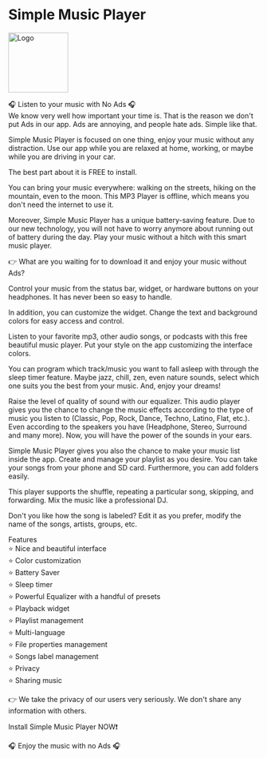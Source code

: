 # Simple Music Player
<img alt="Logo" src="graphics/icon.png" width="120" />

🎧 Listen to your music with No Ads 🎧  
We know very well how important your time is. That is the reason we don't put Ads in our app. Ads are annoying, and people hate ads. Simple like that.

Simple Music Player is focused on one thing, enjoy your music without any distraction. Use our app while you are relaxed at home, working, or maybe while you are driving in your car.

The best part about it is FREE to install.

You can bring your music everywhere: walking on the streets, hiking on the mountain, even to the moon. This MP3 Player is offline, which means you don't need the internet to use it.

Moreover, Simple Music Player has a unique battery-saving feature. Due to our new technology, you will not have to worry anymore about running out of battery during the day. Play your music without a hitch with this smart music player. 

👉  What are you waiting for to download it and enjoy your music without Ads? 

Control your music from the status bar, widget, or hardware buttons on your headphones. It has never been so easy to handle. 

In addition, you can customize the widget. Change the text and background colors for easy access and control.

Listen to your favorite mp3, other audio songs, or podcasts with this free beautiful music player. Put your style on the app customizing the interface colors. 

You can program which track/music you want to fall asleep with through the sleep timer feature. Maybe jazz, chill, zen, even nature sounds, select which one suits you the best from your music. And, enjoy your dreams!

Raise the level of quality of sound with our equalizer. This audio player gives you the chance to change the music effects according to the type of music you listen to (Classic, Pop, Rock, Dance, Techno, Latino, Flat, etc.). Even according to the speakers you have (Headphone, Stereo, Surround and many more). Now, you will have the power of the sounds in your ears. 

Simple Music Player gives you also the chance to make your music list inside the app. Create and manage your playlist as you desire. You can take your songs from your phone and SD card. Furthermore, you can add folders easily. 

This player supports the shuffle, repeating a particular song, skipping, and forwarding. Mix the music like a professional DJ.

Don't you like how the song is labeled? Edit it as you prefer, modify the name of the songs, artists, groups, etc.

Features  
⭐️ Nice and beautiful interface  
⭐️ Color customization  
⭐️ Battery Saver  
⭐️ Sleep timer  
⭐️ Powerful Equalizer with a handful of presets  
⭐️ Playback widget  
⭐️ Playlist management  
⭐️ Multi-language  
⭐️ File properties management  
⭐️ Songs label management  
⭐️ Privacy  
⭐️ Sharing music  

👉 We take the privacy of our users very seriously. We don't share any information with others.

Install Simple Music Player NOW❗️

🎧 Enjoy the music with no Ads 🎧


